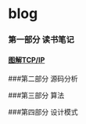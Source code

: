 # blog


### 第一部分 读书笔记

#### [图解TCP/IP](https://github.com/SMouseyq/blog/图解TCPIP)

###第二部分 源码分析

###第三部分 算法

###第四部分 设计模式
